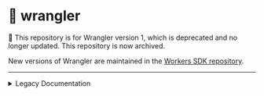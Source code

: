 # 🤠 wrangler

:stop_sign: This repository is for Wrangler version 1, which is deprecated and no longer updated. This repository is now archived.

New versions of Wrangler are maintained in the [Workers SDK repository](https://github.com/cloudflare/workers-sdk).

---

<details>
<summary>Legacy Documentation</summary>

![Banner](/banner.png)

[![crates.io](https://img.shields.io/crates/v/wrangler.svg)](https://crates.io/crates/wrangler) &nbsp;
[![npm](https://img.shields.io/npm/v/@cloudflare/wrangler.svg)](https://www.npmjs.com/package/@cloudflare/wrangler) &nbsp;
[![GitHub Actions - Test Status](https://github.com/cloudflare/wrangler-legacy/workflows/Tests/badge.svg)](https://github.com/cloudflare/wrangler-legacy/actions) &nbsp;
[![GitHub Actions - Linter Status](https://github.com/cloudflare/wrangler-legacy/workflows/Linters/badge.svg)](https://github.com/cloudflare/wrangler-legacy/actions) &nbsp;

`wrangler` is a CLI tool designed for folks who are interested in using [Cloudflare Workers](https://workers.cloudflare.com/).

![Wrangler Demo](/wrangler-demo.gif)

## Installation

You have many options to install wrangler! 

For the latest version, see https://github.com/cloudflare/workers-sdk

### Install with `npm`

We strongly recommend you install `npm` with a Node version manager like [`nvm`](https://github.com/nvm-sh/nvm#installing-and-updating), which puts the global `node_modules` in your home directory to eliminate permissions issues with `npm install -g`. Distribution-packaged `npm` installs often use `/usr/lib/node_modules` (which is root) for globally installed `npm` packages, and running `npm install -g` as `root` prevents `wrangler` from installing properly.

Once you've installed `nvm` and configured your system to use the `nvm` managed node install, run:

```bash
npm i @cloudflare/wrangler -g
```

If you are running an ARM based system (eg Raspberry Pi, Pinebook) you'll need to use the `cargo` installation method listed below to build wrangler from source.

#### Specify binary location

In case you need `wrangler`'s npm installer to place the binary in a non-default location (such as when using `wrangler` in CI), you can use the following configuration options to specify an install location:

- Environment variable: `WRANGLER_INSTALL_PATH`
- NPM configuration: `wrangler_install_path`

#### Specify binary site URL

In case you need to store/mirror binaries on premise you will need to specify where wrangler should search for them by providing any of the following:

- Environment variable: `WRANGLER_BINARY_HOST`
- NPM configuration: `wrangler_binary_host`

### Install with `cargo`

```bash
cargo install wrangler
```

If you don't have `cargo` or `npm` installed, you will need to follow these [additional instructions](https://developers.cloudflare.com/workers/cli-wrangler/install-update/#manual-install).

### Install on Windows

[perl is an external dependency of crate openssl-sys](https://github.com/sfackler/rust-openssl/blob/b027f1603189919d5f63c6aff483243aaa188568/openssl/src/lib.rs#L11-L15). If installing wrangler with cargo, you will need to have perl installed. We've tested with [Strawberry Perl](https://www.perl.org/get.html). If you instead install perl via scoop, you may need to also run `scoop install openssl` in order to get the necessary openssl dlls. Installing wrangler with `npm` instead of cargo is another option if you don't want to install perl.

## Updating

For information regarding updating Wrangler, click [here](https://developers.cloudflare.com/workers/cli-wrangler/install-update#update).

## Getting Started

Once you have installed Wrangler, spinning up and deploying your first Worker is easy!

```console
$ wrangler generate my-worker
$ cd my-worker
# update your wrangler.toml with your Cloudflare Account ID
$ wrangler config
$ wrangler publish
```

## 🎙️ Top Level Commands

### 👯 `generate`

Scaffold a project, including boilerplate code for a Rust library and a Cloudflare Worker.

```bash
wrangler generate <name> <template> --type=["webpack", "javascript", "rust"]
```

All of the arguments and flags to this command are optional:

- `name`: defaults to `worker`
- `template`: defaults to the [`https://github.com/cloudflare/worker-template`](https://github.com/cloudflare/worker-template)
- `type`: defaults to `javascript` based on the ["worker-template"](https://github.com/cloudflare/worker-template/blob/master/wrangler.toml)

### 📥 `init`

Creates a skeleton `wrangler.toml` in an existing directory. This can be used as an alternative to `generate` if you prefer to clone a repository yourself.

```bash
wrangler init <name> --type=["webpack", "javascript", "rust"]
```

All of the arguments and flags to this command are optional:

- `name`: defaults to the name of your working directory
- `type`: defaults to ["webpack"](https://developers.cloudflare.com/workers/tooling/wrangler/webpack).

### 🦀⚙️ `build`

Build your project. This command looks at your `wrangler.toml` file and runs the build steps associated
with the `"type"` declared there.

Additionally, you can configure different [environments](https://developers.cloudflare.com/workers/tooling/wrangler/configuration/environments).

### 🔓 `login`

Authorize Wrangler with your Cloudflare login. This will prompt you with a Cloudflare account login page and a permissions consent page.
This command is the alternative to `wrangler config` and it uses OAuth tokens.

```bash
wrangler login --scopes-list --scopes <scopes>
```

All of the arguments and flags to this command are optional:

- `scopes-list`: list all the available OAuth scopes with descriptions.
- `scopes`: allows to choose your set of OAuth scopes.

Read more about this command in [Wrangler Login Documentation](https://developers.cloudflare.com/workers/cli-wrangler/commands#login).

### 🔧 `config`

Authenticate Wrangler with a Cloudflare API Token. This is an interactive command that will prompt you for your API token:

```bash
wrangler config
Enter API token:
superlongapitoken
```

You can also provide your email and global API key (this is not recommended for security reasons):

```bash
wrangler config --api-key
Enter email:
testuser@example.com
Enter global API key:
superlongapikey
```

You can also [use environment variables](https://developers.cloudflare.com/workers/tooling/wrangler/configuration/) to configure these values.

### ☁️ 🆙 `publish`

Publish your Worker to Cloudflare. Several keys in your `wrangler.toml` determine whether you are publishing to a workers.dev subdomain or your own registered domain, proxied through Cloudflare.

Additionally, you can configure different [environments](https://developers.cloudflare.com/workers/tooling/wrangler/configuration/environments).

You can also use environment variables to handle authentication when you publish a Worker.

```bash
# e.g.
CF_API_TOKEN=superlongtoken wrangler publish
# where
# $CF_API_TOKEN -> your Cloudflare API token

CF_API_KEY=superlongapikey CF_EMAIL=testuser@example.com wrangler publish
# where
# $CF_API_KEY -> your Cloudflare API key
# $CF_EMAIL -> your Cloudflare account email
```

### 🗂 `kv`

Interact with your Workers KV store. This is actually a whole suite of subcommands. Read more about in [Wrangler KV Documentation](https://developers.cloudflare.com/workers/cli-wrangler/commands#kv).

### 👂 `dev`

`wrangler dev` works very similarly to `wrangler preview` except that instead of opening your browser to preview your worker, it will start a server on localhost that will execute your worker on incoming HTTP requests. From there you can use cURL, Postman, your browser, or any other HTTP client to test the behavior of your worker before publishing it.

You should run wrangler dev from your worker directory, and if your worker makes any requests to a backend, you should specify the host with `--host example.com`.

From here you should be able to send HTTP requests to `localhost:8787` along with any headers and paths, and your worker should execute as expected. Additionally, you should see console.log messages and exceptions appearing in your terminal.

```bash
👂 Listening on http://localhost:8787
[2020-02-18 19:37:08] GET example.com/ HTTP/1.1 200 OK
```

All of the arguments and flags to this command are optional:

- `env`: environment to build
- `host`: domain to test behind your worker. defaults to example.com
- `ip`: ip to listen on. defaults to localhost
- `port`: port to listen on. defaults to 8787

## Additional Documentation

All information regarding wrangler or Cloudflare Workers is located in the [Cloudflare Workers Developer Docs](https://developers.cloudflare.com/workers/). This includes:

- Using wrangler [commands](https://developers.cloudflare.com/workers/wrangler/commands/)
- Wrangler [configuration](https://developers.cloudflare.com/workers/wrangler/configuration)
- General documentation surrounding Workers development
- All wrangler features such as Workers Sites and KV

## ✨Workers Sites

To learn about deploying static assets using `wrangler`, see the [Workers Sites Quickstart](https://developers.cloudflare.com/workers/sites/).

</details>